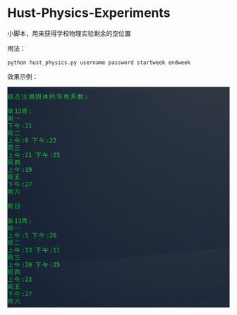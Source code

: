 # Hust-Physics-Experiments

小脚本，用来获得学校物理实验剩余的空位置

用法：

```
python hust_physics.py username password startweek endweek
```

效果示例：

![](/picture.png)
